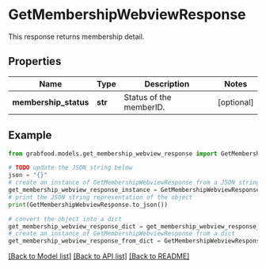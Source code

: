# GetMembershipWebviewResponse

This response returns membership detail. 

## Properties

Name | Type | Description | Notes
------------ | ------------- | ------------- | -------------
**membership_status** | **str** | Status of the memberID. | [optional] 

## Example

```python
from grabfood.models.get_membership_webview_response import GetMembershipWebviewResponse

# TODO update the JSON string below
json = "{}"
# create an instance of GetMembershipWebviewResponse from a JSON string
get_membership_webview_response_instance = GetMembershipWebviewResponse.from_json(json)
# print the JSON string representation of the object
print(GetMembershipWebviewResponse.to_json())

# convert the object into a dict
get_membership_webview_response_dict = get_membership_webview_response_instance.to_dict()
# create an instance of GetMembershipWebviewResponse from a dict
get_membership_webview_response_from_dict = GetMembershipWebviewResponse.from_dict(get_membership_webview_response_dict)
```
[[Back to Model list]](../README.md#documentation-for-models) [[Back to API list]](../README.md#documentation-for-api-endpoints) [[Back to README]](../README.md)


